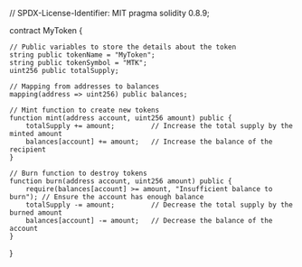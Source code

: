 // SPDX-License-Identifier: MIT
pragma solidity 0.8.9;

contract MyToken {

    // Public variables to store the details about the token
    string public tokenName = "MyToken";
    string public tokenSymbol = "MTK";
    uint256 public totalSupply;

    // Mapping from addresses to balances
    mapping(address => uint256) public balances;

    // Mint function to create new tokens
    function mint(address account, uint256 amount) public {
        totalSupply += amount;         // Increase the total supply by the minted amount
        balances[account] += amount;   // Increase the balance of the recipient
    }

    // Burn function to destroy tokens
    function burn(address account, uint256 amount) public {
        require(balances[account] >= amount, "Insufficient balance to burn"); // Ensure the account has enough balance
        totalSupply -= amount;         // Decrease the total supply by the burned amount
        balances[account] -= amount;   // Decrease the balance of the account
    }
}
